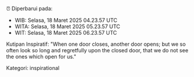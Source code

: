 ⏰ Diperbarui pada:
- WIB: Selasa, 18 Maret 2025 04.23.57 UTC
- WITA: Selasa, 18 Maret 2025 05.23.57 UTC
- WIT: Selasa, 18 Maret 2025 06.23.57 UTC

Kutipan Inspiratif:
"When one door closes, another door opens; but we so often look so long and regretfully upon the closed door, that we do not see the ones which open for us."


Kategori: inspirational

